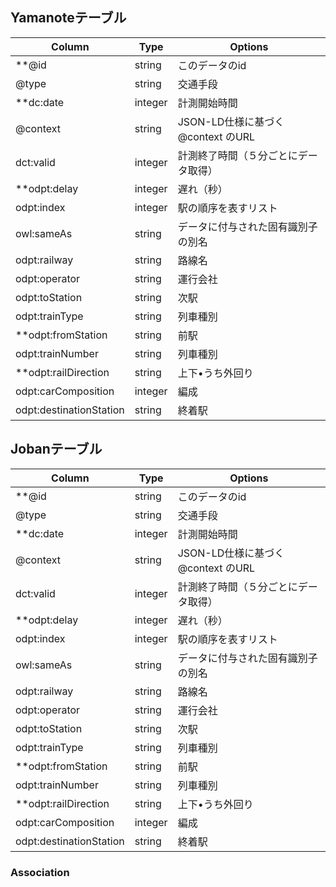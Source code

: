 ## Yamanoteテーブル

|Column|Type|Options|
|------|----|-------|
|**@id|string|このデータのid|
|@type|string|交通手段|
|**dc:date|integer|計測開始時間|
|@context|string|JSON-LD仕様に基づく @context のURL|
|dct:valid|integer|計測終了時間（５分ごとにデータ取得）|
|**odpt:delay|integer|遅れ（秒）|
|odpt:index|integer| 駅の順序を表すリスト|
|owl:sameAs|string|データに付与された固有識別子の別名|
|odpt:railway|string|路線名|
|odpt:operator|string|運行会社|
|odpt:toStation|string|次駅|
|odpt:trainType|string|列車種別|
|**odpt:fromStation|string| 前駅|
|odpt:trainNumber|string|列車種別|
|**odpt:railDirection|string|上下•うち外回り|
|odpt:carComposition|integer| 編成|
|odpt:destinationStation|string|終着駅|


## Jobanテーブル

|Column|Type|Options|
|------|----|-------|
|**@id|string|このデータのid|
|@type|string|交通手段|
|**dc:date|integer|計測開始時間|
|@context|string|JSON-LD仕様に基づく @context のURL|
|dct:valid|integer|計測終了時間（５分ごとにデータ取得）|
|**odpt:delay|integer|遅れ（秒）|
|odpt:index|integer| 駅の順序を表すリスト|
|owl:sameAs|string|データに付与された固有識別子の別名|
|odpt:railway|string|路線名|
|odpt:operator|string|運行会社|
|odpt:toStation|string|次駅|
|odpt:trainType|string|列車種別|
|**odpt:fromStation|string| 前駅|
|odpt:trainNumber|string|列車種別|
|**odpt:railDirection|string|上下•うち外回り|
|odpt:carComposition|integer| 編成|
|odpt:destinationStation|string|終着駅|



### Association
